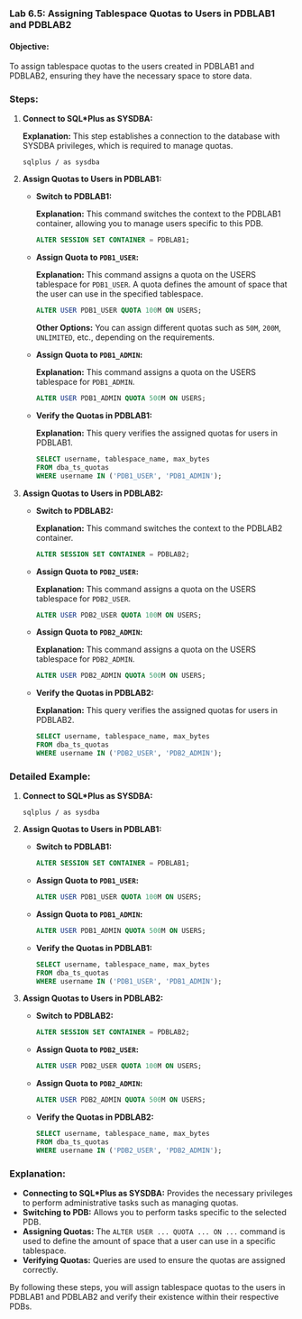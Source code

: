 ### Lab 6.5: Assigning Tablespace Quotas to Users in PDBLAB1 and PDBLAB2

#### Objective:
To assign tablespace quotas to the users created in PDBLAB1 and PDBLAB2, ensuring they have the necessary space to store data.

### Steps:

1. **Connect to SQL*Plus as SYSDBA:**

    **Explanation:** This step establishes a connection to the database with SYSDBA privileges, which is required to manage quotas.

    ```shell
    sqlplus / as sysdba
    ```

2. **Assign Quotas to Users in PDBLAB1:**

    - **Switch to PDBLAB1:**

      **Explanation:** This command switches the context to the PDBLAB1 container, allowing you to manage users specific to this PDB.

      ```sql
      ALTER SESSION SET CONTAINER = PDBLAB1;
      ```

    - **Assign Quota to `PDB1_USER`:**

      **Explanation:** This command assigns a quota on the USERS tablespace for `PDB1_USER`. A quota defines the amount of space that the user can use in the specified tablespace.

      ```sql
      ALTER USER PDB1_USER QUOTA 100M ON USERS;
      ```

      **Other Options:** You can assign different quotas such as `50M`, `200M`, `UNLIMITED`, etc., depending on the requirements.

    - **Assign Quota to `PDB1_ADMIN`:**

      **Explanation:** This command assigns a quota on the USERS tablespace for `PDB1_ADMIN`.

      ```sql
      ALTER USER PDB1_ADMIN QUOTA 500M ON USERS;
      ```

    - **Verify the Quotas in PDBLAB1:**

      **Explanation:** This query verifies the assigned quotas for users in PDBLAB1.

      ```sql
      SELECT username, tablespace_name, max_bytes 
      FROM dba_ts_quotas 
      WHERE username IN ('PDB1_USER', 'PDB1_ADMIN');
      ```

3. **Assign Quotas to Users in PDBLAB2:**

    - **Switch to PDBLAB2:**

      **Explanation:** This command switches the context to the PDBLAB2 container.

      ```sql
      ALTER SESSION SET CONTAINER = PDBLAB2;
      ```

    - **Assign Quota to `PDB2_USER`:**

      **Explanation:** This command assigns a quota on the USERS tablespace for `PDB2_USER`.

      ```sql
      ALTER USER PDB2_USER QUOTA 100M ON USERS;
      ```

    - **Assign Quota to `PDB2_ADMIN`:**

      **Explanation:** This command assigns a quota on the USERS tablespace for `PDB2_ADMIN`.

      ```sql
      ALTER USER PDB2_ADMIN QUOTA 500M ON USERS;
      ```

    - **Verify the Quotas in PDBLAB2:**

      **Explanation:** This query verifies the assigned quotas for users in PDBLAB2.

      ```sql
      SELECT username, tablespace_name, max_bytes 
      FROM dba_ts_quotas 
      WHERE username IN ('PDB2_USER', 'PDB2_ADMIN');
      ```

### Detailed Example:

1. **Connect to SQL*Plus as SYSDBA:**

    ```shell
    sqlplus / as sysdba
    ```

2. **Assign Quotas to Users in PDBLAB1:**

    - **Switch to PDBLAB1:**

      ```sql
      ALTER SESSION SET CONTAINER = PDBLAB1;
      ```

    - **Assign Quota to `PDB1_USER`:**

      ```sql
      ALTER USER PDB1_USER QUOTA 100M ON USERS;
      ```

    - **Assign Quota to `PDB1_ADMIN`:**

      ```sql
      ALTER USER PDB1_ADMIN QUOTA 500M ON USERS;
      ```

    - **Verify the Quotas in PDBLAB1:**

      ```sql
      SELECT username, tablespace_name, max_bytes 
      FROM dba_ts_quotas 
      WHERE username IN ('PDB1_USER', 'PDB1_ADMIN');
      ```

3. **Assign Quotas to Users in PDBLAB2:**

    - **Switch to PDBLAB2:**

      ```sql
      ALTER SESSION SET CONTAINER = PDBLAB2;
      ```

    - **Assign Quota to `PDB2_USER`:**

      ```sql
      ALTER USER PDB2_USER QUOTA 100M ON USERS;
      ```

    - **Assign Quota to `PDB2_ADMIN`:**

      ```sql
      ALTER USER PDB2_ADMIN QUOTA 500M ON USERS;
      ```

    - **Verify the Quotas in PDBLAB2:**

      ```sql
      SELECT username, tablespace_name, max_bytes 
      FROM dba_ts_quotas 
      WHERE username IN ('PDB2_USER', 'PDB2_ADMIN');
      ```

### Explanation:

- **Connecting to SQL*Plus as SYSDBA:** Provides the necessary privileges to perform administrative tasks such as managing quotas.
- **Switching to PDB:** Allows you to perform tasks specific to the selected PDB.
- **Assigning Quotas:** The `ALTER USER ... QUOTA ... ON ...` command is used to define the amount of space that a user can use in a specific tablespace.
- **Verifying Quotas:** Queries are used to ensure the quotas are assigned correctly.

By following these steps, you will assign tablespace quotas to the users in PDBLAB1 and PDBLAB2 and verify their existence within their respective PDBs.
